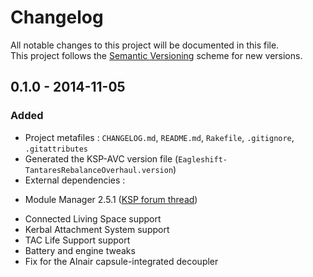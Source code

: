 # Changelog #

All notable changes to this project will be documented in this file.  
This project follows the [Semantic Versioning](http://semver.org/) scheme for new versions.

## 0.1.0 - 2014-11-05 ##
### Added
- Project metafiles : `CHANGELOG.md`, `README.md`, `Rakefile`, `.gitignore`, `.gitattributes`
- Generated the KSP-AVC version file (`Eagleshift-TantaresRebalanceOverhaul.version`)
- External dependencies :
 * Module Manager 2.5.1 ([KSP forum thread](http://forum.kerbalspaceprogram.com/threads/55219))
- Connected Living Space support
- Kerbal Attachment System support
- TAC Life Support support
- Battery and engine tweaks
- Fix for the Alnair capsule-integrated decoupler